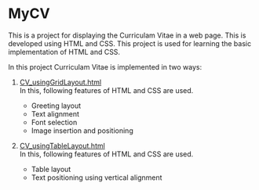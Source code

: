 # MyCV
This is a project for displaying the Curriculam Vitae in a web page. This is developed using HTML and CSS. This project is used for learning the basic implementation of HTML and CSS.

In this project Curriculam Vitae is implemented in two ways: 
1. [CV_usingGridLayout.html](https://htmlpreview.github.io/?https://github.com/Bushaira/MyCV/blob/master/GridLayout/CV_usingGridLayout.html "Open CV")  
In this, following features of HTML and CSS are used. 
    *  Greeting layout
    * Text alignment
    * Font selection
    * Image insertion and positioning

2. [CV_usingTableLayout.html](https://htmlpreview.github.io/?https://github.com/Bushaira/MyCV/blob/master/TableLayout/CV_usingTableLayout.html "Open CV")   
In this, following features of HTML and CSS are used. 
    * Table layout
    * Text positioning using vertical alignment
